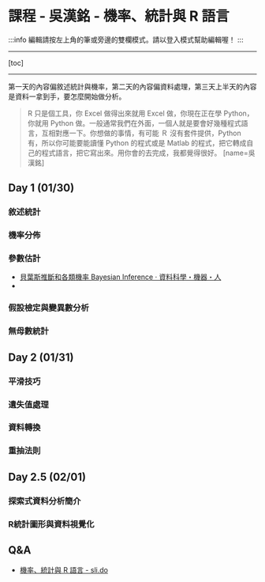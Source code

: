 

# 課程 - 吳漢銘 - 機率、統計與 R 語言 

:::info
編輯請按左上角的筆<i class="fa fa-pencil"></i>或旁邊的雙欄模式<i class="fa fa-columns"></i>。請以登入模式幫助編輯喔！
:::

---

[toc]

---

第一天的內容偏敘述統計與機率，第二天的內容偏資料處理，第三天上半天的內容是資料一拿到手，要怎麼開始做分析。

> R 只是個工具，你 Excel 做得出來就用 Excel 做，你現在正在學 Python，你就用 Python 做。一般通常我們在外面，一個人就是要會好幾種程式語言，互相對應一下。你想做的事情，有可能 Ｒ 沒有套件提供，Python 有，所以你可能要能讀懂 Python 的程式或是 Matlab 的程式，把它轉成自己的程式語言，把它寫出來。用你會的去完成，我都覺得很好。
> [name=吳漢銘]

## Day 1 (01/30)

### 敘述統計

### 機率分佈

### 參數估計
- [貝葉斯推斷和各類機率 Bayesian Inference · 資料科學・機器・人](https://brohrer.mcknote.com/zh-Hant/statistics/how_bayesian_inference_works.html)
- 


### 假設檢定與變異數分析

### 無母數統計

## Day 2 (01/31)



### 平滑技巧

### 遺失值處理

### 資料轉換

### 重抽法則

## Day 2.5 (02/01)


### 探索式資料分析簡介

### R統計圖形與資料視覺化

## Q&A
- [機率、統計與 R 語言 - sli.do](https://app.sli.do/event/dzno2vsb/ask)

